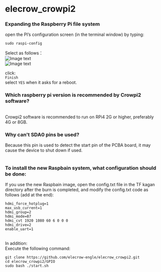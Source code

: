 # elecrow_crowpi2

### Expanding the Raspberry Pi file system<br>
open the PI’s configuration screen (in the terminal window) by typing:<br>

`sudo raspi-config`<br>

Select as follows：<br>
![Image text](https://github.com/elecrow-engle/elecrow_crowpi2/blob/main/j1.png)<br>
![Image text](https://github.com/elecrow-engle/elecrow_crowpi2/blob/main/j2.png)<br>

click:<br>
`Finish`<br>
select `YES` when it asks for a reboot.<br>
### Which raspberry pi version is recommended by Crowpi2 software?<br>
<br>
Crowpi2 software is recommended to run on RPi4 2G or higher, preferably 4G or 8GB.<br>

### Why can't SDA0 pins be used?<br>
Because this pin is used to detect the start pin of the PCBA board, it may cause the device to shut down if used.<br>
<br>

### To install the new Raspbain system, what configuration should be done:<br>
If you use the new Raspbain image, open the config.txt file in the TF kagan directory after the burn is completed, and modify the config.txt code as follows (add at the end):<br>

`hdmi_force_hotplug=1`<br>
`max_usb_current=1`<br>
`hdmi_group=2`<br>
`hdmi_mode=87`<br>
`hdmi_cvt 1920 1080 60 6 0 0 0`<br>
`hdmi_drive=2`<br>
`enable_uart=1`<br>

<br>
In addition:<br>
Execute the following command:<br>

`git clone https://github.com/elecrow-engle/elecrow_crowpi2.git`<br>
`cd elecrow_crowpi2/GPIO`<br>
`sudo bash ./start.sh` <br>







